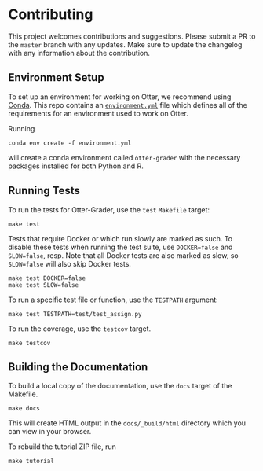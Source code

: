 # Contributing

This project welcomes contributions and suggestions. Please submit a PR to the `master` branch with 
any updates. Make sure to update the changelog with any information about the contribution.


## Environment Setup

To set up an environment for working on Otter, we recommend using 
[Conda](https://docs.conda.io/en/latest/miniconda.html). This repo contains an 
[`environment.yml`](environment.yml) file which defines all of the requirements for an environment
used to work on Otter.

Running

```
conda env create -f environment.yml
```

will create a conda environment called `otter-grader` with the necessary packages installed for both
Python and R.


## Running Tests

To run the tests for Otter-Grader, use the `test` `Makefile` target:

```
make test
```

Tests that require Docker or which run slowly are marked as such. To disable these tests when running
the test suite, use `DOCKER=false` and `SLOW=false`, resp. Note that all Docker tests are also marked
as slow, so `SLOW=false` will also skip Docker tests.

```
make test DOCKER=false
make test SLOW=false
```

To run a specific test file or function, use the `TESTPATH` argument:

```
make test TESTPATH=test/test_assign.py
```

To run the coverage, use the `testcov` target.

```
make testcov
```


## Building the Documentation

To build a local copy of the documentation, use the `docs` target of the Makefile.

```
make docs
```

This will create HTML output in the `docs/_build/html` directory which you can view in your browser.

To rebuild the tutorial ZIP file, run

```
make tutorial
```
